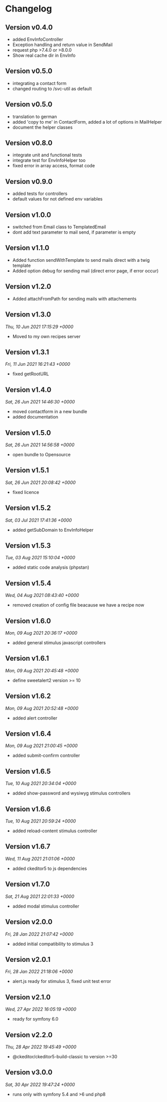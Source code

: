 # Changelog

## Version v0.4.0
- added EnvInfoController
- Exception handling and return value in SendMail
- request php >7.4.0 or >8.0.0
- Show real cache dir in EnvInfo

## Version v0.5.0
- integrating a contact form
- changed routing to /svc-util as default

## Version v0.5.0
- translation to german
- added 'copy to me' in ContactForm, added a lot of options in MailHelper
- document the helper classes

## Version v0.8.0
- integrate unit and functional tests
- integrate test for EnvInfoHelper too
- fixed error in array access, format code

## Version v0.9.0
- added tests for controllers
- default values for not defined env variables

## Version v1.0.0
- switched from Email class to TemplatedEmail
- dont add text parameter to mail send, if parameter is empty

## Version v1.1.0
- Added function sendWithTemplate to send mails direct with a twig template
- Added option debug for sending mail (direct error page, if error occur)

## Version v1.2.0
- Added attachFromPath for sending mails with attachements

## Version v1.3.0
*Thu, 10 Jun 2021 17:15:29 +0000*
- Moved to my own recipes server

## Version v1.3.1
*Fri, 11 Jun 2021 16:21:43 +0000*
- fixed getRootURL


## Version v1.4.0
*Sat, 26 Jun 2021 14:46:30 +0000*
- moved contactform in a new bundle
- added documentation


## Version v1.5.0
*Sat, 26 Jun 2021 14:56:58 +0000*
- open bundle to Opensource


## Version v1.5.1
*Sat, 26 Jun 2021 20:08:42 +0000*
- fixed licence


## Version v1.5.2
*Sat, 03 Jul 2021 17:41:36 +0000*
- added getSubDomain to EnvInfoHelper


## Version v1.5.3
*Tue, 03 Aug 2021 15:10:04 +0000*
- added static code analysis (phpstan)


## Version v1.5.4
*Wed, 04 Aug 2021 08:43:40 +0000*
- removed creation of config file beacause we have a recipe now


## Version v1.6.0
*Mon, 09 Aug 2021 20:36:17 +0000*
- added general stimulus javascript controllers


## Version v1.6.1
*Mon, 09 Aug 2021 20:45:48 +0000*
- define sweetalert2 version >= 10


## Version v1.6.2
*Mon, 09 Aug 2021 20:52:48 +0000*
- added alert controller


## Version v1.6.4
*Mon, 09 Aug 2021 21:00:45 +0000*
- added submit-confirm controller



## Version v1.6.5
*Tue, 10 Aug 2021 20:34:04 +0000*
- added show-password and wysiwyg stimulus controllers


## Version v1.6.6
*Tue, 10 Aug 2021 20:59:24 +0000*
- added reload-content stimulus controller


## Version v1.6.7
*Wed, 11 Aug 2021 21:01:06 +0000*
- added ckeditor5 to js dependencies


## Version v1.7.0
*Sat, 21 Aug 2021 22:01:33 +0000*
- added modal stimulus controller

## Version v2.0.0
*Fri, 28 Jan 2022 21:07:42 +0000*
- added initial compatibility to stimulus 3


## Version v2.0.1
*Fri, 28 Jan 2022 21:18:06 +0000*
- alert.js ready for stimulus 3, fixed unit test error


## Version v2.1.0
*Wed, 27 Apr 2022 16:05:19 +0000*
- ready for symfony 6.0


## Version v2.2.0
*Thu, 28 Apr 2022 19:45:49 +0000*
- @ckeditor/ckeditor5-build-classic to version >=30


## Version v3.0.0
*Sat, 30 Apr 2022 19:47:24 +0000*
- runs only with symfony 5.4 and >6 und php8
